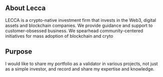 ## About Lecca

LECCA is a crypto-native investment firm that invests in the Web3, digital assets and blockchain companies.
We provide guidance and support to customer-obsessed business.
We spearhead community-centered initiatives for mass adoption of blockchain and cryto

## Purpose

I would like to share my portfolio as a validator in various projects, not just as a simple investor, and record and share my expertise and knowledge.



